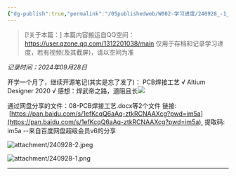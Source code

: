 ```yaml
---
{"dg-publish":true,"permalink":"/05publishedweb/W002-学习进度/240928_-1_进度搬运_AD2020和PCB焊接工艺/","noteIcon":"","created":"2025-02-21T21:51:50.695+08:00","updated":"2025-02-21T22:01:49.682+08:00"}
---
```




> [!关于本篇：]
> 本篇内容搬运自QQ空间：https://user.qzone.qq.com/1312201038/main
> 仅用于存档和记录学习进度，若有视频(及其截屏)，请以空间为准
> 

*记录时间：2024年09月28日*

开学一个月了，继续开源笔记(其实是忘了发了)： PCB焊接工艺 √ Altium Designer 2020 √ 感想：焊武帝之路，道阻且长![](http://qzonestyle.gtimg.cn/qzone/em/e400870.gif) 

通过网盘分享的文件：08-PCB焊接工艺.docx等2个文件 链接:  [https://pan.baidu.com/s/1efKcqQ6aAq-ztkRCNAAXcg?pwd=im5a](https://pan.baidu.com/s/1efKcqQ6aAq-ztkRCNAAXcg?pwd=im5a)  提取码: im5a --来自百度网盘超级会员v6的分享


![attachment/240928-2.jpeg](/img/user/05publishedweb/W002-%E5%AD%A6%E4%B9%A0%E8%BF%9B%E5%BA%A6/attachment/240928-2.jpeg)

![attachment/240928-1.png](/img/user/05publishedweb/W002-%E5%AD%A6%E4%B9%A0%E8%BF%9B%E5%BA%A6/attachment/240928-1.png)

---

